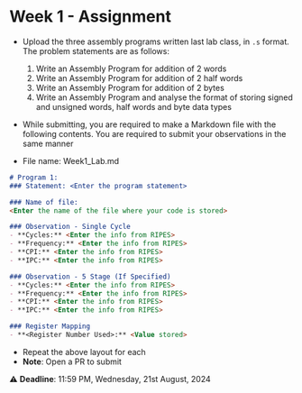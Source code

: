 # Week 1 - Assignment

- Upload the three assembly programs written last lab class, in `.s` format. The problem statements are as follows:
	1. Write an Assembly Program for addition of 2 words
	2. Write an Assembly Program for addition of 2 half words
	3. Write an Assembly Program for addition of 2 bytes
	4. Write an Assembly Program and analyse the format of storing signed and unsigned words, half words and byte data types

- While submitting, you are required to make a Markdown file with the following contents. You are required to submit your observations in the same manner

- File name: Week1_Lab.md
```markdown
# Program 1: 
### Statement: <Enter the program statement>

### Name of file:
<Enter the name of the file where your code is stored>

### Observation - Single Cycle
- **Cycles:** <Enter the info from RIPES> 
- **Frequency:** <Enter the info from RIPES>
- **CPI:** <Enter the info from RIPES>
- **IPC:** <Enter the info from RIPES>

### Observation - 5 Stage (If Specified)
- **Cycles:** <Enter the info from RIPES> 
- **Frequency:** <Enter the info from RIPES>
- **CPI:** <Enter the info from RIPES>
- **IPC:** <Enter the info from RIPES>

### Register Mapping
- **<Register Number Used>:** <Value stored>
```

- Repeat the above layout for each 
- **Note**: Open a PR to submit

:warning: **Deadline**: 11:59 PM, Wednesday, 21st August, 2024

